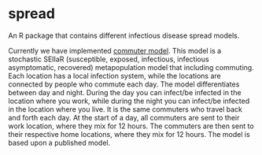 # spread

An R package that contains different infectious disease spread models.

Currently we have implemented [commuter model](https://folkehelseinstituttet.github.io/spread/articles/commuter_model.html). This model is a stochastic SEIIaR (susceptible, exposed, infectious, infectious asymptomatic, recovered) metapopulation model that including commuting. Each location has a local infection system, while the locations are connected by people who commute each day. The model differentiates between day and night. During the day you can infect/be infected in the location where you work, while during the night you can infect/be infected in the location where you live. It is the same commuters who travel back and forth each day. At the start of a day, all commuters are sent to their work location, where they mix for 12 hours. The commuters are then sent to their respective home locations, where they mix for 12 hours. The model is based upon a published model.
